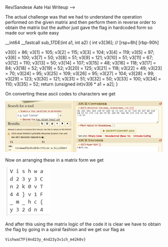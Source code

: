 Rev/Sandese Aate Hai Writeup -->


The actual challenge was that we had to understand the operation performed on the given matrix and then perform them in reverse order to obtain the matrix but the author just gave the flag in hardcoded form so made our work quite easy 

__int64 __fastcall sub_17DE(int a1, int a2)
{
int v3[36]; // [rsp+8h] [rbp-90h]

v3[0] = 86;
v3[1] = 105;
v3[2] = 115;
v3[3] = 104;
v3[4] = 119;
v3[5] = 97;
v3[6] = 100;
v3[7] = 50;
v3[8] = 51;
v3[9] = 121;
v3[10] = 51;
v3[11] = 67;
v3[12] = 110;
v3[13] = 50;
v3[14] = 107;
v3[15] = 48;
v3[16] = 118;
v3[17] = 84;
v3[18] = 52;
v3[19] = 52;
v3[20] = 125;
v3[21] = 118;
v3[22] = 49;
v3[23] = 70;
v3[24] = 95;
v3[25] = 109;
v3[26] = 95;
v3[27] = 104;
v3[28] = 99;
v3[29] = 123;
v3[30] = 121;
v3[31] = 51;
v3[32] = 50;
v3[33] = 100;
v3[34] = 110;
v3[35] = 52;
return (unsigned int)v3[6 * a1 + a2];
}

On converting these ascii codes to characters we get 

![alt text](<Screenshot 2024-03-06 090753-1.png>)

Now on arranging these in a matrix form we get 

![alt text](<Screenshot 2024-03-06 091246-1.png>)

And after this using the matrix logic of the code it is clear we have to obtain the flag by going in a spiral fashion and we get our flag as 

`VishwaCTF{4nd23y_4nd23y3v1ch_m42k0v}`